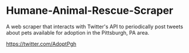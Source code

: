 # Humane-Animal-Rescue-Scraper
A web scraper that interacts with Twitter's API to periodically post tweets about pets available for adoption in the Pittsburgh, PA area.

https://twitter.com/AdoptPgh
